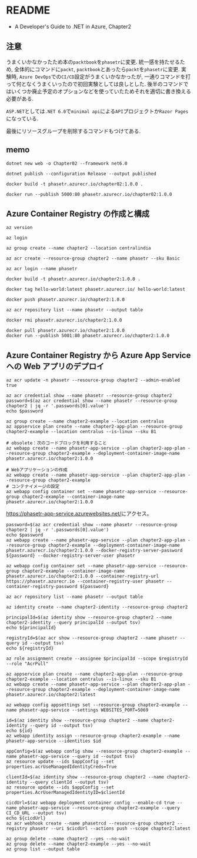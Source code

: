 # README

- A Developer's Guide to .NET in Azure, Chapter2

## 注意

うまくいかなかったため本の`packtbook`を`phasetr`に変更.
統一感を持たせるため, 全体的にコマンドに`packt`, `packtbook`とあったら`packt`を`phasetr`に変更.
実験時, `Azure DevOps`での`CI/CD`設定がうまくいかなかったが,
一通りコマンドを打って何となくうまくいったので初回実験としては良しとした.
後半のコマンドではいくつか廃止予定のオプションなどを使っていたためそれを適切に書き換える必要がある.

`ASP.NET`としては`.NET 6.0`で`minimal api`による`API`プロジェクトか`Razor Pages`になっている.

最後にリソースグループを削除するコマンドもつけてある.

## memo

```shell
dotnet new web -o Chapter02 --framework net6.0
```

```shell
dotnet publish --configuration Release --output published
```

```shell
docker build -t phasetr.azurecr.io/chapter02:1.0.0 .
```

```shell
docker run --publish 5000:80 phasetr.azurecr.io/chapter02:1.0.0
```

## Azure Container Registry の作成と構成

```shell
az version
```

```shell
az login
```

```shell
az group create --name chapter2 --location centralindia
```

```shell
az acr create --resource-group chapter2 --name phasetr --sku Basic
```

```shell
az acr login --name phasetr
```

```shell
docker build -t phasetr.azurecr.io/chapter2:1.0.0 .
```

```shell
docker tag hello-world:latest phasetr.azurecr.io/ hello-world:latest
```

```shell
docker push phasetr.azurecr.io/chapter2:1.0.0
```

```shell
az acr repository list --name phasetr --output table
```

```shell
docker rmi phasetr.azurecr.io/chapter2:1.0.0
```

```shell
docker pull phasetr.azurecr.io/chapter2:1.0.0
docker run --publish 5001:80 phasetr.azurecr.io/chapter2:1.0.0
```

## Azure Container Registry から Azure App Service への Web アプリのデプロイ

```shell
az acr update -n phasetr --resource-group chapter2 --admin-enabled true
```

```shell
az acr credential show --name phasetr --resource-group chapter2
password=$(az acr credential show --name phasetr --resource-group chapter2 | jq -r '.passwords[0].value')
echo $password
```

```shell
az group create --name chapter2-example --location centralus
az appservice plan create --name chapter2-app-plan --resource-group chapter2-example --location centralus --is-linux --sku B1
```

```shell
# obsolete：次のコードブロックを利用すること
az webapp create --name phasetr-app-service --plan chapter2-app-plan --resource-group chapter2-example --deployment-container-image-name phasetr.azurecr.io/chapter2:1.0.0
```

```shell
# Webアプリケーションの作成
az webapp create --name phasetr-app-service --plan chapter2-app-plan --resource-group chapter2-example
# コンテナイメージの設定
az webapp config container set --name phasetr-app-service --resource-group chapter2-example --container-image-name phasetr.azurecr.io/chapter2:1.0.0
```

<https://phasetr-app-service.azurewebsites.net/>にアクセス。

```shell
password=$(az acr credential show --name phasetr --resource-group chapter2 | jq -r '.passwords[0].value')
echo $password
az webapp create --name phasetr-app-service --plan chapter2-app-plan --resource-group chapter2-example --deployment-container-image-name phasetr.azurecr.io/chapter2:1.0.0 --docker-registry-server-password ${password} --docker-registry-server-user phasetr

az webapp config container set --name phasetr-app-service --resource-group chapter2-example --container-image-name phasetr.azurecr.io/chapter2:1.0.0 --container-registry-url https://phasetr.azurecr.io --container-registry-user phasetr --container-registry-password ${password}
```

```shell
az acr repository list --name phasetr --output table
```

```shell
az identity create --name chapter2-identity --resource-group chapter2
```

```shell
principalId=$(az identity show --resource-group chapter2 --name chapter2-identity --query principalId --output tsv)
echo ${principalId}
```

```shell
registryId=$(az acr show --resource-group chapter2 --name phasetr --query id --output tsv)
echo ${registryId}
```

```shell
az role assignment create --assignee $principalId --scope $registryId --role "AcrPull"
```

```shell
az appservice plan create --name chapter2-app-plan --resource-group chapter2-example --location centralus --is-linux --sku B1
az webapp create --name phasetr-app-service --plan chapter2-app-plan --resource-group chapter2-example --deployment-container-image-name phasetr.azurecr.io/chapter2:latest
```

```shell
az webapp config appsettings set --resource-group chapter2-example --name phasetr-app-service --settings WEBSITES_PORT=5069
```

```shell
id=$(az identity show --resource-group chapter2 --name chapter2-identity --query id --output tsv)
echo ${id}
az webapp identity assign --resource-group chapter2-example --name phasetr-app-service --identities $id
```

```shell
appConfig=$(az webapp config show --resource-group chapter2-example --name phasetr-app-service --query id --output tsv)
az resource update --ids $appConfig --set properties.acrUseManagedIdentityCreds=True
```

```shell
clientId=$(az identity show --resource-group chapter2 --name chapter2-identity --query clientId --output tsv)
az resource update --ids $appConfig --set properties.AcrUserManagedIdentityID=$clientId
```

```shell
cicdUrl=$(az webapp deployment container config --enable-cd true --name phasetr-app-service --resource-group chapter2-example --query CI_CD_URL --output tsv)
echo ${cicdUrl}
az acr webhook create --name phasetrcd --resource-group chapter2 --registry phasetr --uri $cicdUrl --actions push --scope chapter2:latest
```

```shell
az group delete --name chapter2 --yes --no-wait
az group delete --name chapter2-example --yes --no-wait
az group list --output table
```
